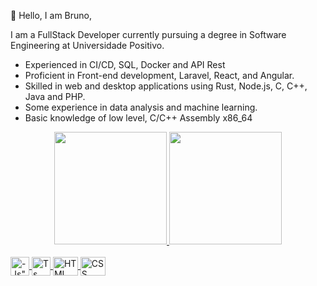 👋 Hello, I am Bruno,

I am a FullStack Developer currently pursuing a degree in Software Engineering at Universidade Positivo.

- Experienced in CI/CD, SQL, Docker and API Rest
- Proficient in Front-end development, Laravel, React, and Angular.
- Skilled in web and desktop applications using Rust, Node.js, C, C++, Java and PHP.
- Some experience in data analysis and machine learning.
- Basic knowledge of low level, C/C++ Assembly x86_64




<div align="center">
  <a href="https://github.com/brunobahri">
  <img height="180em" src="https://github-readme-stats.vercel.app/api?username=brunobahri&show_icons=true&theme=dracula&include_all_commits=true&count_private=true"/>
  <img height="180em" src="https://github-readme-stats.vercel.app/api/top-langs/?username=brunobahri&layout=compact&langs_count=7&theme=dracula"/>
</div>
<div style="display: inline_block"><br>
  <img align="center" alt=-Js" height="30" width="30" src="https://raw.githubusercontent.com/jmnote/z-icons/master/svg/python.svg">
  <img align="center" alt="Ts" height="30" width="30" src="https://raw.githubusercontent.com/jmnote/z-icons/master/svg/java.svg">
  <img align="center" alt="HTML" height="30" width="40" src="https://raw.githubusercontent.com/jmnote/z-icons/master/svg/javascript.svg">
  <img align="center" alt="CSS" height="30" width="40" src="https://raw.githubusercontent.com/jmnote/z-icons/master/svg/c.svg">
</div>
